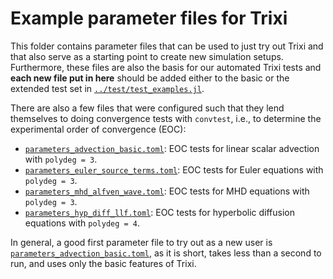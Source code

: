 # Example parameter files for Trixi
This folder contains parameter files that can be used to just try out Trixi and
that also serve as a starting point to create new simulation setups.
Furthermore, these files are also the basis for our automated Trixi tests and
**each new file put in here** should be added either to the basic or the extended test
set in [`../test/test_examples.jl`](../test/test_examples.jl).

There are also a few files that were configured such that they lend themselves
to doing convergence tests with `convtest`, i.e., to determine the experimental order
of convergence (EOC):

* [`parameters_advection_basic.toml`](parameters_advection_basic.toml):
  EOC tests for linear scalar advection with `polydeg = 3`.
* [`parameters_euler_source_terms.toml`](parameters_euler_source_terms.toml):
  EOC tests for Euler equations with `polydeg = 3`.
* [`parameters_mhd_alfven_wave.toml`](parameters_mhd_alfven_wave.toml):
  EOC tests for MHD equations with `polydeg = 3`.
* [`parameters_hyp_diff_llf.toml`](parameters_hyp_diff_llf.toml):
  EOC tests for hyperbolic diffusion equations with `polydeg = 4`.

In general, a good first parameter file to try out as a new user is
[`parameters_advection_basic.toml`](parameters_advection_basic.toml), as it is short, takes less than a second
to run, and uses only the basic features of Trixi.
